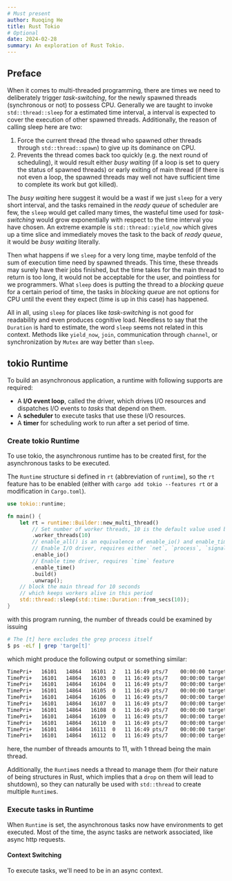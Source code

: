 ```yaml
---
# Must present
author: Ruoqing He
title: Rust Tokio
# Optional
date: 2024-02-28
summary: An exploration of Rust Tokio.
---
```


## Preface

When it comes to multi-threaded programming, there are times we need to deliberately trigger *task-switching*, for the newly spawned threads (synchronous or not) to possess CPU. Generally we are taught to invoke `std::thread::sleep` for a estimated time interval, a interval is expected to cover the execution of other spawned threads. Additionally, the reason of calling sleep here are two:

1. Force the current thread (the thread who spawned other threads through `std::thread::spawn`) to give up its dominance on CPU.
2. Prevents the thread comes back too quickly (e.g. the next round of scheduling), it would result either *busy waiting* (if a loop is set to query the status of spawned threads) or early exiting of main thread (if there is not even a loop, the spawned threads may well not have sufficient time to complete its work but got killed).

The *busy waiting* here suggest it would be a wast if we just `sleep` for a very short interval, and the tasks remained in the *ready queue* of scheduler are few, the `sleep` would get called many times, the wasteful time used for *task-switching* would grow exponentially with respect to the time interval you have chosen. An extreme example is `std::thread::yield_now` which gives up a time slice and immediately moves the task to the back of *ready queue*, it would be *busy waiting* literally.

Then what happens if we `sleep` for a very long time, maybe tenfold of the sum of execution time need by spawned threads. This time, these threads may surely have their jobs finished, but the time takes for the main thread to return is too long, it would not be acceptable for the user, and pointless for we programmers. What `sleep` does is putting the thread to a *blocking queue* for a certain period of time, the tasks in *blocking queue* are not options for CPU until the event they expect (time is up in this case) has happened.

All in all, using `sleep` for places like *task-switching* is not good for readability and even produces cognitive load. Needless to say that the `Duration` is hard to estimate, the word `sleep` seems not related in this context. Methods like `yield_now`, `join`, communication through `channel`, or synchronization by `Mutex` are way better than `sleep`.

## tokio Runtime

To build an asynchronous application, a runtime with following supports are required:
- A **I/O event loop**, called the driver, which drives I/O resources and dispatches I/O events to *tasks* that depend on them.
- A **scheduler** to execute tasks that use these I/O resources.
- A **timer** for scheduling work to run after a set period of time.

### Create tokio Runtime

To use tokio, the asynchronous runtime has to be created first, for the asynchronous tasks to be executed.

The `Runtime` structure si defined in `rt` (abbreviation of `runtime`), so the `rt` feature has to be enabled (either with `cargo add tokio --features rt` or a modification in `Cargo.toml`).

```rust
use tokio::runtime;

fn main() {
    let rt = runtime::Builder::new_multi_thread()
        // Set number of worker threads, 10 is the default value used by macro tokio::main
        .worker_threads(10)
        // enable_all() is an equivalence of enable_io() and enable_time()
        // Enable I/O driver, requires either `net`, `process`, `signal` feature
        .enable_io()
        // Enable time driver, requires `time` feature
        .enable_time()
        .build()
        .unwrap();
    // block the main thread for 10 seconds
    // which keeps workers alive in this period
    std::thread::sleep(std::time::Duration::from_secs(10));
}
```

with this program running, the number of threads could be examined by issuing

```bash
# The [t] here excludes the grep process itself
$ ps -eLf | grep 'targe[t]'
```

which might produce the following output or something similar:

```bash
TimePri+   16101   14864   16101  2   11 16:49 pts/7    00:00:00 target/debug/explore_tokio
TimePri+   16101   14864   16103  0   11 16:49 pts/7    00:00:00 target/debug/explore_tokio
TimePri+   16101   14864   16104  0   11 16:49 pts/7    00:00:00 target/debug/explore_tokio
TimePri+   16101   14864   16105  0   11 16:49 pts/7    00:00:00 target/debug/explore_tokio
TimePri+   16101   14864   16106  0   11 16:49 pts/7    00:00:00 target/debug/explore_tokio
TimePri+   16101   14864   16107  0   11 16:49 pts/7    00:00:00 target/debug/explore_tokio
TimePri+   16101   14864   16108  0   11 16:49 pts/7    00:00:00 target/debug/explore_tokio
TimePri+   16101   14864   16109  0   11 16:49 pts/7    00:00:00 target/debug/explore_tokio
TimePri+   16101   14864   16110  0   11 16:49 pts/7    00:00:00 target/debug/explore_tokio
TimePri+   16101   14864   16111  0   11 16:49 pts/7    00:00:00 target/debug/explore_tokio
TimePri+   16101   14864   16112  0   11 16:49 pts/7    00:00:00 target/debug/explore_tokio
```

here, the number of threads amounts to 11, with 1 thread being the main thread.

Additionally, the `Runtime`s needs a thread to manage them (for their nature of being structures in Rust, which implies that a `drop` on them will lead to shutdown), so they can naturally be used with `std::thread` to create multiple `Runtime`s.

### Execute tasks in Runtime

When `Runtime` is set, the asynchronous tasks now have environments to get executed. Most of the time, the async tasks are network associated, like async http requests.

#### Context Switching

To execute tasks, we'll need to be in an async context.
